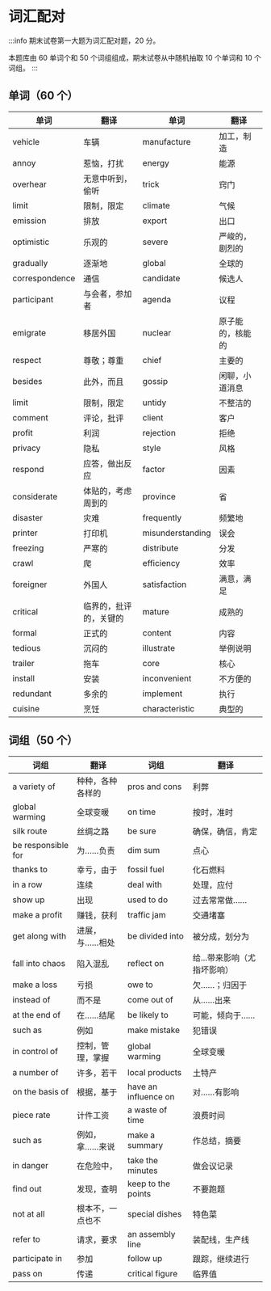 # 词汇配对

:::info
期末试卷第一大题为词汇配对题，20 分。

本题库由 60 单词个和 50 个词组组成，期末试卷从中随机抽取 10 个单词和 10 个词组。
:::

## 单词（60 个）

| 单词                 | 翻译          | 单词                   | 翻译              |
|--------------------|-------------|----------------------|-----------------|
| vehicle            | 车辆          | manufacture          | 加工，制造           |
| annoy              | 惹恼，打扰       | energy               | 能源              |
| overhear           | 无意中听到，偷听    | trick                | 窍门              |
| limit              | 限制，限定       | climate              | 气候              |
| emission           | 排放          | export               | 出口              |
| optimistic         | 乐观的         | severe               | 严峻的，剧烈的         |
| gradually          | 逐渐地         | global               | 全球的             |
| correspondence     | 通信          | candidate            | 候选人             |
| participant        | 与会者，参加者     | agenda               | 议程              |
| emigrate           | 移居外国        | nuclear              | 原子能的，核能的        |
| respect            | 尊敬；尊重       | chief                | 主要的             |
| besides            | 此外，而且       | gossip               | 闲聊，小道消息         |
| limit              | 限制，限定       | untidy               | 不整洁的            |
| comment            | 评论，批评       | client               | 客户              |
| profit             | 利润          | rejection            | 拒绝              |
| privacy            | 隐私          | style                | 风格              |
| respond            | 应答，做出反应     | factor               | 因素              |
| considerate        | 体贴的，考虑周到的   | province             | 省               |
| disaster           | 灾难          | frequently           | 频繁地             |
| printer            | 打印机         | misunderstanding     | 误会              |
| freezing           | 严寒的         | distribute           | 分发              |
| crawl              | 爬           | efficiency           | 效率              |
| foreigner          | 外国人         | satisfaction         | 满意，满足           |
| critical           | 临界的，批评的，关键的 | mature               | 成熟的             |
| formal             | 正式的         | content              | 内容              |
| tedious            | 沉闷的         | illustrate           | 举例说明            |
| trailer            | 拖车          | core                 | 核心              |
| install            | 安装          | inconvenient         | 不方便的            |
| redundant          | 多余的         | implement            | 执行              |
| cuisine            | 烹饪          | characteristic       | 典型的             |

## 词组（50 个）

| 词组                 | 翻译       | 词组                   | 翻译              |
|--------------------|----------|----------------------|-----------------|
| a variety of       | 种种，各种各样的 | pros and cons        | 利弊              |
| global warming     | 全球变暖     | on time              | 按时，准时           |
| silk route         | 丝绸之路     | be sure              | 确保，确信，肯定        |
| be responsible for | 为……负责    | dim sum              | 点心              |
| thanks to          | 幸亏，由于    | fossil fuel          | 化石燃料            |
| in a row           | 连续       | deal with            | 处理，应付           |
| show up            | 出现       | used to do           | 过去常常做……         |
| make a profit      | 赚钱，获利    | traffic jam          | 交通堵塞            |
| get along with     | 进展，与……相处 | be divided into      | 被分成，划分为         |
| fall into chaos    | 陷入混乱     | reflect on           | 给...带来影响（尤指坏影响） |
| make a loss        | 亏损       | owe to               | 欠……；归因于         |
| instead of         | 而不是      | come out of          | 从……出来           |
| at the end of      | 在……结尾    | be likely to         | 可能，倾向于……        |
| such as            | 例如       | make mistake         | 犯错误             |
| in control of      | 控制，管理，掌握 | global warming       | 全球变暖            |
| a number of        | 许多，若干    | local products       | 土特产             |
| on the basis of    | 根据，基于    | have an influence on | 对……有影响          |
| piece rate         | 计件工资     | a waste of time      | 浪费时间            |
| such as            | 例如，拿……来说 | make a summary       | 作总结，摘要          |
| in danger          | 在危险中，    | take the minutes     | 做会议记录           |
| find out           | 发现，查明    | keep to the points   | 不要跑题            |
| not at all         | 根本不，一点也不 | special dishes       | 特色菜             |
| refer to           | 请求，要求    | an assembly line     | 装配线，生产线         |
| participate in     | 参加       | follow up            | 跟踪，继续进行         |
| pass on            | 传递       | critical figure      | 临界值             |
